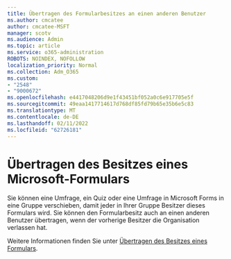 ```yaml
---
title: Übertragen des Formularbesitzes an einen anderen Benutzer
ms.author: cmcatee
author: cmcatee-MSFT
manager: scotv
ms.audience: Admin
ms.topic: article
ms.service: o365-administration
ROBOTS: NOINDEX, NOFOLLOW
localization_priority: Normal
ms.collection: Adm_O365
ms.custom:
- "2548"
- "9000672"
ms.openlocfilehash: e4417048206d9e1f43451bf052a0c6e917705e5f
ms.sourcegitcommit: 49eaa1417714617d768df85fd79b65e35b6e5c83
ms.translationtype: MT
ms.contentlocale: de-DE
ms.lasthandoff: 02/11/2022
ms.locfileid: "62726181"
---
```

# <a name="transfer-ownership-of-a-microsoft-form"></a>Übertragen des Besitzes eines Microsoft-Formulars

Sie können eine Umfrage, ein Quiz oder eine Umfrage in Microsoft Forms in eine Gruppe verschieben, damit jeder in Ihrer Gruppe Besitzer dieses Formulars wird. Sie können den Formularbesitz auch an einen anderen Benutzer übertragen, wenn der vorherige Besitzer die Organisation verlassen hat.

Weitere Informationen finden Sie unter [Übertragen des Besitzes eines Formulars](https://support.office.com/article/Transfer-ownership-of-a-form-921a6361-a4e5-44ea-bce9-c4ed63aa54b4).